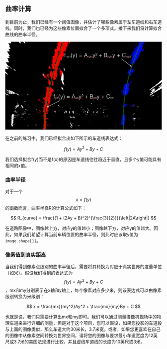 ## 曲率计算

到目前为止，我们已经有一个阈值图像，并估计了哪些像素属于左车道线和右车道线。同时，我们也已经为这些像素位置拟合了一个多项式。接下来我们将计算拟合曲线的曲率半径。

![](/assets/88.jpg)

在之前的练习中，我们已经拟合出如下所示的车道线表达式：

$$
f(y) = Ay^2 + By + C
$$

我们选择拟合f(y)而不是f(x)的原因是车道线往往趋近于垂直，且多个y值可能具有相同的x值。

### 曲率半径

对于一个$$x=f(y)$$的函数而言，曲率半径R的计算公式如下：

$$
R_{curve} = \frac{(1 + (2Ay + B)^2)^{\frac{3}{2}}}{\left|2A\right|}
$$

在道路图像中，图像越上方，对应y的值越小；图像越下方，对应y的值越大。因此，如果我们希望计算当前车辆位置的曲率半径，则此时应该取y值为`image.shape[1]`。

### 像素值到真实距离

当我们得到像素点级别的曲率半径后，需要将其转换为对应于真实世界的度量单位（如米）。假设我们得到的表达式为$$f(y) = Ay^2 + By + C$$，mx和my分别表示在x轴和y轴上，每个像素对应多少米，则该表达式可以由像素级别转换为米级别：

$$
x = \frac{mx}{my^2}Ay^2 + \frac{mx}{my}By + C
$$

也就是说，我们只需要计算出mx和my即可。我们可以通过测量摄像机视场中的物理车道来进行详细的测量，但是对于这个项目，您可以假设，如果您投影的车道段与上面的图像类似，那么车道大约30米长，3.7米宽。或者，如果您更喜欢在自己的图像中从像素空间转换为世界空间，请将您的图像与要求最小车道宽度为12英尺或3.7米的美国法规进行比较，并且虚线车道线的长度为10英尺或3米。
















